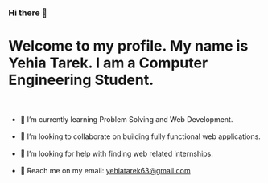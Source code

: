 ### Hi there 👋

<!--
**yehiatarek63/yehiatarek63** is a ✨ _special_ ✨ repository because its `README.md` (this file) appears on your GitHub profile.

Here are some ideas to get you started:

- 🔭 I’m currently working on ...
- 🌱 I’m currently learning ...
- 👯 I’m looking to collaborate on ...
- 🤔 I’m looking for help with ...
- 💬 Ask me about ...
- 📫 How to reach me: ...
- 😄 Pronouns: ...
- ⚡ Fun fact: ...
-->
# Welcome to my profile. My name is Yehia Tarek. I am a Computer Engineering Student.<br></br>
* 🌱 I’m currently learning Problem Solving and Web Development.<br></br>
* 👯 I’m looking to collaborate on building fully functional web applications.<br></br>
* 🤔 I’m looking for help with finding web related internships.<br></br>
* :email: Reach me on my email: yehiatarek63@gmail.com
